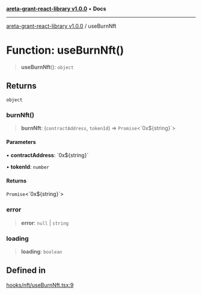 [**areta-grant-react-library v1.0.0**](../README.md) • **Docs**

***

[areta-grant-react-library v1.0.0](../globals.md) / useBurnNft

# Function: useBurnNft()

> **useBurnNft**(): `object`

## Returns

`object`

### burnNft()

> **burnNft**: (`contractAddress`, `tokenId`) => `Promise`\<\`0x$\{string\}\`\>

#### Parameters

• **contractAddress**: \`0x$\{string\}\`

• **tokenId**: `number`

#### Returns

`Promise`\<\`0x$\{string\}\`\>

### error

> **error**: `null` \| `string`

### loading

> **loading**: `boolean`

## Defined in

[hooks/nft/useBurnNft.tsx:9](https://github.com/toinfinfty/areta-grant-react-library/blob/83cd84a6cc05b02ea171e77c40326808316432e3/src/hooks/nft/useBurnNft.tsx#L9)
